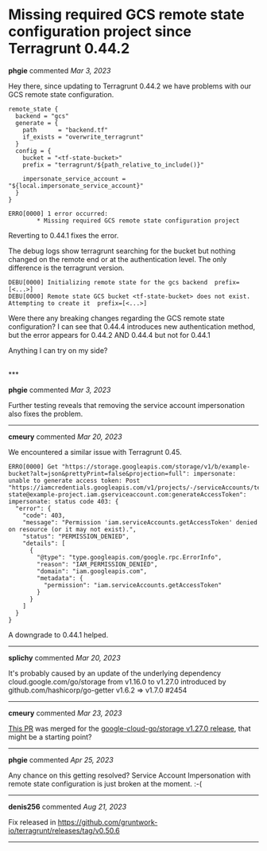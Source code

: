 # Missing required GCS remote state configuration project since Terragrunt 0.44.2

**phgie** commented *Mar 3, 2023*

Hey there, since updating to Terragrunt 0.44.2 we have problems with our GCS remote state configuration. 

```
remote_state {
  backend = "gcs"
  generate = {
    path      = "backend.tf"
    if_exists = "overwrite_terragrunt"
  }
  config = {
    bucket = "<tf-state-bucket>"
    prefix = "terragrunt/${path_relative_to_include()}"

    impersonate_service_account = "${local.impersonate_service_account}"
  }
}
```

```
ERRO[0000] 1 error occurred:
        * Missing required GCS remote state configuration project
```

Reverting to 0.44.1 fixes the error.

The debug logs show terragrunt searching for the bucket but nothing changed on the remote end or at the authentication level. The only difference is the terragrunt version.

```
DEBU[0000] Initializing remote state for the gcs backend  prefix=[<...>] 
DEBU[0000] Remote state GCS bucket <tf-state-bucket> does not exist. Attempting to create it  prefix=[<...>] 
```

Were there any breaking changes regarding the GCS remote state configuration? I can see that 0.44.4 introduces new authentication method, but the error appears for 0.44.2 AND 0.44.4 but not for 0.44.1

Anything I can try on my side?

<br />
***


**phgie** commented *Mar 3, 2023*

Further testing reveals that removing the service account impersonation also fixes the problem.
***

**cmeury** commented *Mar 20, 2023*

We encountered a similar issue with Terragrunt 0.45.

```
ERRO[0000] Get "https://storage.googleapis.com/storage/v1/b/example-bucket?alt=json&prettyPrint=false&projection=full": impersonate: unable to generate access token: Post "https://iamcredentials.googleapis.com/v1/projects/-/serviceAccounts/terraform-state@example-project.iam.gserviceaccount.com:generateAccessToken": impersonate: status code 403: {
  "error": {
    "code": 403,
    "message": "Permission 'iam.serviceAccounts.getAccessToken' denied on resource (or it may not exist).",
    "status": "PERMISSION_DENIED",
    "details": [
      {
        "@type": "type.googleapis.com/google.rpc.ErrorInfo",
        "reason": "IAM_PERMISSION_DENIED",
        "domain": "iam.googleapis.com",
        "metadata": {
          "permission": "iam.serviceAccounts.getAccessToken"
        }
      }
    ]
  }
}
```

A downgrade to 0.44.1 helped.
***

**splichy** commented *Mar 20, 2023*

It's probably caused by an update of the underlying dependency cloud.google.com/go/storage from v1.16.0 to v1.27.0 introduced by github.com/hashicorp/go-getter v1.6.2 => v1.7.0 #2454 
***

**cmeury** commented *Mar 23, 2023*

[This PR](https://github.com/googleapis/google-cloud-go/pull/6591) was merged for the [google-cloud-go/storage v1.27.0 release](https://github.com/googleapis/google-cloud-go/releases/tag/storage%2Fv1.27.0), that might be a starting point?
***

**phgie** commented *Apr 25, 2023*

Any chance on this getting resolved? Service Account Impersonation with remote state configuration is just broken at the moment. :-(
***

**denis256** commented *Aug 21, 2023*

Fix released in https://github.com/gruntwork-io/terragrunt/releases/tag/v0.50.6
***

